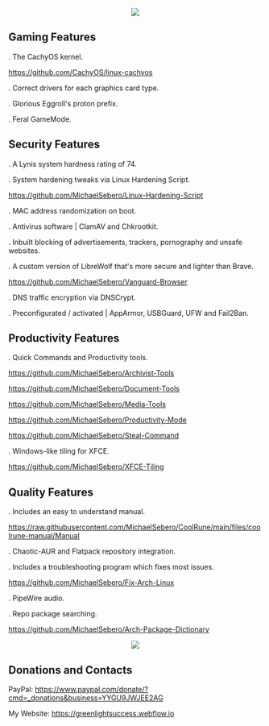<p align="center">
	<img src="https://i.postimg.cc/VLTRqVvW/logo.png" />
                                                                                                                                      	
## Gaming Features
	
. The CachyOS kernel.

https://github.com/CachyOS/linux-cachyos

. Correct drivers for each graphics card type.
	
. Glorious Eggroll's proton prefix.
	
. Feral GameMode.

## Security Features 
	
. A Lynis system hardness rating of 74.
	
. System hardening tweaks via Linux Hardening Script.
	
https://github.com/MichaelSebero/Linux-Hardening-Script
	
. MAC address randomization on boot.
	
. Antivirus software | ClamAV and Chkrootkit.
	
. Inbuilt blocking of advertisements, trackers, pornography and unsafe websites.
	
. A custom version of LibreWolf that's more secure and lighter than Brave.
	
https://github.com/MichaelSebero/Vanguard-Browser
	
. DNS traffic encryption via DNSCrypt.
	
. Preconfigurated / activated | AppArmor, USBGuard, UFW and Fail2Ban.
		
## Productivity Features
	
. Quick Commands and Productivity tools.
	
https://github.com/MichaelSebero/Archivist-Tools
	
https://github.com/MichaelSebero/Document-Tools
	
https://github.com/MichaelSebero/Media-Tools
	
https://github.com/MichaelSebero/Productivity-Mode
	
https://github.com/MichaelSebero/Steal-Command
	
. Windows-like tiling for XFCE.
	
https://github.com/MichaelSebero/XFCE-Tiling

## Quality Features
	
. Includes an easy to understand manual.
	
https://raw.githubusercontent.com/MichaelSebero/CoolRune/main/files/coolrune-manual/Manual
	
. Chaotic-AUR and Flatpack repository integration.
	
. Includes a troubleshooting program which fixes most issues.
	
https://github.com/MichaelSebero/Fix-Arch-Linux
	
. PipeWire audio.
	
. Repo package searching.
	
https://github.com/MichaelSebero/Arch-Package-Dictionary
	
<p align="center">
	<img src="https://i.postimg.cc/C53HDLTZ/ksnip-20240224-100057.png" />

## Donations and Contacts
PayPal: https://www.paypal.com/donate/?cmd=_donations&business=YYGU9JWJEE2AG

My Website: https://greenlightsuccess.webflow.io

